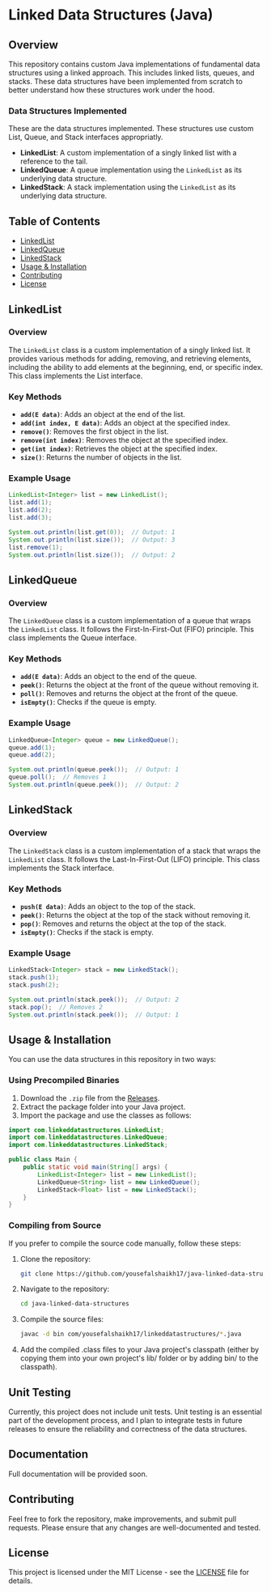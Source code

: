 # Linked Data Structures (Java)

## Overview
This repository contains custom Java implementations of fundamental data structures using a linked approach. This includes linked lists, queues, and stacks. These data structures have been implemented from scratch to better understand how these structures work under the hood.

### Data Structures Implemented

These are the data structures implemented. These structures use custom List, Queue, and Stack interfaces appropriatly.

- **LinkedList**: A custom implementation of a singly linked list with a reference to the tail.
- **LinkedQueue**: A queue implementation using the `LinkedList` as its underlying data structure.
- **LinkedStack**: A stack implementation using the `LinkedList` as its underlying data structure.

## Table of Contents

- [LinkedList](#linkedlist)
- [LinkedQueue](#linkedqueue)
- [LinkedStack](#linkedstack)
- [Usage & Installation](#usage--installation)
- [Contributing](#contributing)
- [License](#license)

## LinkedList

### Overview

The `LinkedList` class is a custom implementation of a singly linked list. It provides various methods for adding, removing, and retrieving elements, including the ability to add elements at the beginning, end, or specific index. This class implements the List interface.

### Key Methods

- **`add(E data)`**: Adds an object at the end of the list.
- **`add(int index, E data)`**: Adds an object at the specified index.
- **`remove()`**: Removes the first object in the list.
- **`remove(int index)`**: Removes the object at the specified index.
- **`get(int index)`**: Retrieves the object at the specified index.
- **`size()`**: Returns the number of objects in the list.

### Example Usage

```java
LinkedList<Integer> list = new LinkedList();
list.add(1);
list.add(2);
list.add(3);

System.out.println(list.get(0));  // Output: 1
System.out.println(list.size());  // Output: 3
list.remove(1);
System.out.println(list.size());  // Output: 2
```

## LinkedQueue

### Overview

The `LinkedQueue` class is a custom implementation of a queue that wraps the `LinkedList` class. It follows the First-In-First-Out (FIFO) principle. This class implements the Queue interface.

### Key Methods

- **`add(E data)`**: Adds an object to the end of the queue.
- **`peek()`**: Returns the object at the front of the queue without removing it.
- **`poll()`**: Removes and returns the object at the front of the queue.
- **`isEmpty()`**: Checks if the queue is empty.

### Example Usage

```java
LinkedQueue<Integer> queue = new LinkedQueue();
queue.add(1);
queue.add(2);

System.out.println(queue.peek());  // Output: 1
queue.poll();  // Removes 1
System.out.println(queue.peek());  // Output: 2
```

## LinkedStack

### Overview

The `LinkedStack` class is a custom implementation of a stack that wraps the `LinkedList` class. It follows the Last-In-First-Out (LIFO) principle. This class implements the Stack interface.

### Key Methods

- **`push(E data)`**: Adds an object to the top of the stack.
- **`peek()`**: Returns the object at the top of the stack without removing it.
- **`pop()`**: Removes and returns the object at the top of the stack.
- **`isEmpty()`**: Checks if the stack is empty.

### Example Usage

```java
LinkedStack<Integer> stack = new LinkedStack();
stack.push(1);
stack.push(2);

System.out.println(stack.peek());  // Output: 2
stack.pop();  // Removes 2
System.out.println(stack.peek());  // Output: 1
```

## Usage & Installation

You can use the data structures in this repository in two ways:

### Using Precompiled Binaries

1. Download the `.zip` file from the [Releases](https://github.com/yousefalshaikh17/java-linked-data-structures/releases).  
2. Extract the package folder into your Java project.  
3. Import the package and use the classes as follows:
```java
import com.linkeddatastructures.LinkedList;
import com.linkeddatastructures.LinkedQueue;
import com.linkeddatastructures.LinkedStack;

public class Main {
    public static void main(String[] args) {
        LinkedList<Integer> list = new LinkedList();
        LinkedQueue<String> list = new LinkedQueue();
        LinkedStack<Float> list = new LinkedStack();
    }
}
```

### Compiling from Source  

If you prefer to compile the source code manually, follow these steps:  

1. Clone the repository:  
   ```bash
   git clone https://github.com/yousefalshaikh17/java-linked-data-structures.git
   ```  
2. Navigate to the repository:  
   ```bash
   cd java-linked-data-structures
   ```  
3. Compile the source files:  
   ```bash
   javac -d bin com/yousefalshaikh17/linkeddatastructures/*.java
   ```  
4. Add the compiled .class files to your Java project's classpath (either by copying them into your own project's lib/ folder or by adding bin/ to the classpath). 

## Unit Testing

Currently, this project does not include unit tests. Unit testing is an essential part of the development process, and I plan to integrate tests in future releases to ensure the reliability and correctness of the data structures.

## Documentation

Full documentation will be provided soon.

## Contributing

Feel free to fork the repository, make improvements, and submit pull requests. Please ensure that any changes are well-documented and tested.

## License

This project is licensed under the MIT License - see the [LICENSE](LICENSE) file for details.
